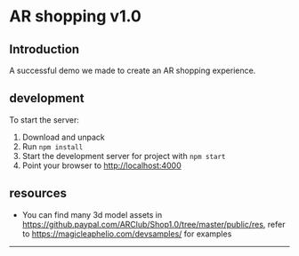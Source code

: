 AR shopping v1.0
======================

Introduction
-----------

A successful demo we made to create an AR shopping experience.

development
-----------
To start the server:

1. Download and unpack
2. Run `npm install`
3. Start the development server for project with `npm start`
4. Point your browser to [http://localhost:4000](http://localhost:4000)

resources
---------
- You can find many 3d model assets in https://github.paypal.com/ARClub/Shop1.0/tree/master/public/res, refer to https://magicleaphelio.com/devsamples/ for examples
-----------------------------------------------
